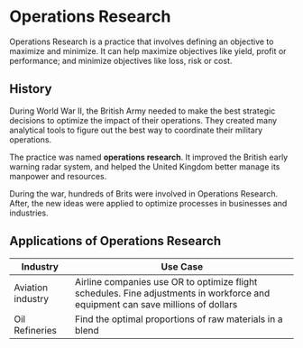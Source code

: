 # Operations Research

Operations Research is a practice that involves defining an objective to maximize and minimize. It can help maximize objectives like yield, profit or performance; and minimize objectives like loss, risk or cost.

## History

During World War II, the British Army needed to make the best strategic decisions to optimize the impact of their operations. They created many analytical tools to figure out the best way to coordinate their military operations.

The practice was named **operations research**. It improved the British early warning radar system, and helped the United Kingdom better manage its manpower and resources.

 During the war, hundreds of Brits were involved in Operations Research. After, the new ideas were applied to optimize processes in businesses and industries.

## Applications of Operations Research

Industry | Use Case
----- |  --------
Aviation industry | Airline companies use OR to optimize flight schedules. Fine adjustments in workforce and equipment can save millions of dollars
Oil Refineries | Find the optimal proportions of raw materials in a blend
